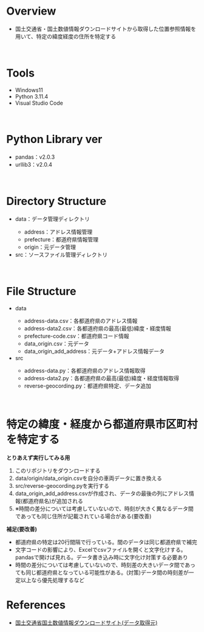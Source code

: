 <h1>Overview</h1>
<ul>
<li>国土交通省・国土数値情報ダウンロードサイトから取得した位置参照情報を用いて、特定の緯度経度の住所を特定する</li>
</ul>
<br>
<h1>Tools</h1>
<ul>
    <li>Windows11</li>
    <li>Python 3.11.4</li>
    <li>Visual Studio Code</li>
</ul>
<br>
<h1>Python Library ver</h1>
<ul>
    <li>pandas：v2.0.3</li>
    <li>urllib3：v2.0.4</li>
</ul>
<br>
<h1>Directory Structure</h1>
<ul>
    <li>data：データ管理ディレクトリ</li>
    <ul>
        <li>address：アドレス情報管理</li>
        <li>prefecture：都道府県情報管理</li>
        <li>origin：元データ管理</li>
    </ul>
    <li>src：ソースファイル管理ディレクトリ</li>
</ul>
<br>
<h1>File Structure</h1>
<ul>
    <li>data</li>
    <ul>
        <li>address-data.csv：各都道府県のアドレス情報</li>
        <li>address-data2.csv：各都道府県の最高(最低)緯度・経度情報</li>
        <li>prefecture-code.csv：都道府県コード情報</li>
        <li>data_origin.csv：元データ</li>
        <li>data_origin_add_address：元データ+アドレス情報データ</li>
    </ul>
    <li>src</li>
    <ul>
        <li>address-data.py：各都道府県のアドレス情報取得</li>
        <li>address-data2.py：各都道府県の最高(最低)緯度・経度情報取得</li>
        <li>reverse-geocording.py：都道府県特定、データ追加</li>
    </ul>
</ul>
<br>
<h1>特定の緯度・経度から都道府県市区町村を特定する</h1>
<p><b>とりあえず実行してみる用</b></p>
<ol>
    <li>このリポジトリをダウンロードする</li>
    <li>data/origin/data_origin.csvを自分の車両データに置き換える</li>
    <li>src/reverse-geocording.pyを実行する</li>
    <li>data_origin_add_address.csvが作成され、データの最後の列にアドレス情報(都道府県名)が追加される</li>
    <li>※時間の差分については考慮していないので、時刻が大きく異なるデータ間であっても同じ住所が記載されている場合がある(要改善)</li>
</ol>
<p><b>補足(要改善)</b></p>
<ul>
    <li>都道府県の特定は20行間隔で行っている。間のデータは同じ都道府県で補完</li>
    <li>文字コードの影響により、Excelでcsvファイルを開くと文字化けする。pandasで開けば見れる。データ書き込み時に文字化け対策する必要あり</li>
    <li>時間の差分については考慮していないので、時刻差の大きいデータ間であっても同じ都道府県となっている可能性がある。(対策)データ間の時刻差が一定以上なら優先処理するなど</li>
</ul>

<h1>References</h1>
<ul>
    <li><a href='https://nlftp.mlit.go.jp/' target="_blank">国土交通省国土数値情報ダウンロードサイト(データ取得元)</a></li>
    <!-- <li><a href='#'>XML形式からのデータ取得参考サイト</a></li>
    <li><a href='#'>任意の位置の海岸線からの距離計測</a></li>
    <li><a href='#'>任意の位置の都道府県・市区町村特定</a></li> -->
</ul>